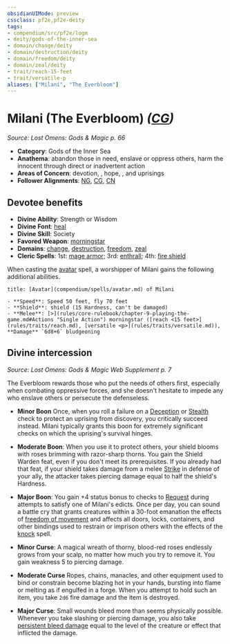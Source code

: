 ```yaml
---
obsidianUIMode: preview
cssclass: pf2e,pf2e-deity
tags:
- compendium/src/pf2e/logm
- deity/gods-of-the-inner-sea
- domain/change/deity
- domain/destruction/deity
- domain/freedom/deity
- domain/zeal/deity
- trait/reach-15-feet
- trait/versatile-p
aliases: ["Milani", "The Everbloom"]
---
```

# Milani (The Everbloom) *([CG](rules/traits/chaotic-good-b1.md))*  
*Source: Lost Omens: Gods & Magic p. 66*  

- **Category**: Gods of the Inner Sea
- **Anathema**: abandon those in need, enslave or oppress others, harm the innocent through direct or inadvertent action
- **Areas of Concern**: devotion, , hope, , and uprisings
- **Follower Alignments**: [NG](rules/traits/neutral-good-b1.md), [CG](rules/traits/chaotic-good-b1.md), [CN](rules/traits/chaotic-neutral-b1.md)

## Devotee benefits

- **Divine Ability**: Strength or Wisdom
- **Divine Font**: [heal](compendium/spells/heal.md)
- **Divine Skill**: Society
- **Favored Weapon**: [morningstar](compendium/equipment/items/morningstar.md)
- **Domains**: [change](compendium/setting/domains.md#Change), [destruction](compendium/setting/domains.md#Destruction), [freedom](compendium/setting/domains.md#Freedom), [zeal](compendium/setting/domains.md#Zeal)
- **Cleric Spells**: 1st: [mage armor](compendium/spells/mage-armor.md); 3rd: [enthrall](compendium/spells/enthrall.md); 4th: [fire shield](compendium/spells/fire-shield.md)

When casting the [avatar](compendium/spells/avatar.md) spell, a worshipper of Milani gains the following additional abilities.

```ad-embed-avatar
title: [Avatar](compendium/spells/avatar.md) of Milani

- **Speed**: Speed 50 feet, fly 70 feet
- **Shield**: shield (15 Hardness, can't be damaged)
- **Melee**: [>](rules/core-rulebook/chapter-9-playing-the-game.md#Actions "Single Action") morningstar ([reach <15 feet>](rules/traits/reach.md), [versatile <p>](rules/traits/versatile.md)), **Damage** `6d8+6` bludgeoning
```

## Divine intercession
*Source: Lost Omens: Gods & Magic Web Supplement p. 7*

The Everbloom rewards those who put the needs of others first, especially when combating oppressive forces, and she doesn't hesitate to impede any who enslave others or persecute the defenseless.

- **Minor Boon** Once, when you roll a failure on a [Deception](compendium/skills.md#Deception) or [Stealth](compendium/skills.md#Stealth) check to protect an uprising from discovery, you critically succeed instead. Milani typically grants this boon for extremely significant checks on which the uprising's survival hinges.
- **Moderate Boon**: When you use it to protect others, your shield blooms with roses brimming with razor-sharp thorns. You gain the Shield Warden feat, even if you don't meet its prerequisites. If you already had that feat, if your shield takes damage from a melee [Strike](rules/actions/strike.md) in defense of your ally, the attacker takes piercing damage equal to half the shield's Hardness.
- **Major Boon**: You gain +4 status bonus to checks to [Request](rules/actions/request.md) during attempts to satisfy one of Milani's edicts. Once per day, you can sound a battle cry that grants creatures within a 30-foot emanation the effects of [freedom of movement](compendium/spells/freedom-of-movement.md) and affects all doors, locks, containers, and other bindings used to restrain or imprison others with the effects of the [knock](compendium/spells/knock.md) spell.

- **Minor Curse**: A magical wreath of thorny, blood-red roses endlessly grows from your scalp, no matter how much you try to remove it. You gain weakness 5 to piercing damage.
- **Moderate Curse** Ropes, chains, manacles, and other equipment used to bind or constrain become blazing hot in your hands, bursting into flame or melting as if engulfed in a forge. When you attempt to hold such an item, you take `2d6` fire damage and the item is destroyed.
- **Major Curse**: Small wounds bleed more than seems physically possible. Whenever you take slashing or piercing damage, you also take [persistent bleed damage](rules/conditions.md#Persistent%20Damage) equal to the level of the creature or effect that inflicted the damage.